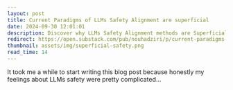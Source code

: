 ```yaml
---
layout: post
title: Current Paradigms of LLMs Safety Alignment are superficial
date: 2024-09-30 12:01:01
description: Discover why LLMs Safety Alignment methods are Superficial?
redirect: https://open.substack.com/pub/nouhadziri/p/current-paradigms-of-llms-safety?r=21tdgo&utm_campaign=post&utm_medium=web
thumbnail: assets/img/superficial-safety.png
read_time: 14
---
```


It took me a while to start writing this blog post because honestly my feelings about LLMs safety were pretty complicated...